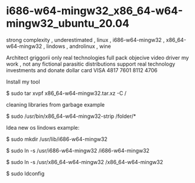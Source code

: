 # i686-w64-mingw32_x86_64-w64-mingw32_ubuntu_20.04
strong complexity , underestimated , linux , i686-w64-mingw32 , x86_64-w64-mingw32 , lindows , androlinux , wine

Architect griggorii only real technologies full pack objecive video driver my work , not any fictional parasitic distributions support real technology investments and donate dollar card VISA 4817 7601 8112 4706

Install my tool

$ sudo tar xvpf x86_64-w64-mingw32.tar.xz -C /

cleaning libraries from garbage example

$ sudo /usr/bin/x86_64-w64-mingw32-strip /folder/*

Idea new os lindows example:

$ sudo mkdir /usr/lib/i686-w64-mingw32

$ sudo ln -s /usr/i686-w64-mingw32 /i686-w64-mingw32 

$ sudo ln -s /usr/x86_64-w64-mingw32 /x86_64-w64-mingw32 

$ sudo ldconfig
